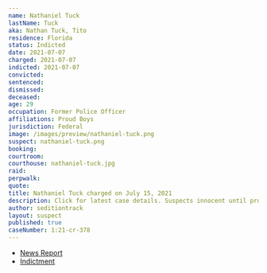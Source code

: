 ```yaml
---
name: Nathaniel Tuck
lastName: Tuck
aka: Nathan Tuck, Tito
residence: Florida
status: Indicted
date: 2021-07-07
charged: 2021-07-07
indicted: 2021-07-07
convicted:
sentenced:
dismissed:
deceased:
age: 29
occupation: Former Police Officer
affiliations: Proud Boys
jurisdiction: Federal
image: /images/preview/nathaniel-tuck.png
suspect: nathaniel-tuck.png
booking:
courtroom:
courthouse: nathaniel-tuck.jpg
raid:
perpwalk:
quote:
title: Nathaniel Tuck charged on July 15, 2021
description: Click for latest case details. Suspects innocent until proven guilty.
author: seditiontrack
layout: suspect
published: true
caseNumber: 1:21-cr-378
---
```


- [News Report](https://www.wesh.com/article/windermere-officer-arrested-by-fbi-in-connection-with-us-capitol-riot/37039261)
- [Indictment](https://www.justice.gov/usao-dc/case-multi-defendant/file/1413516/download)
